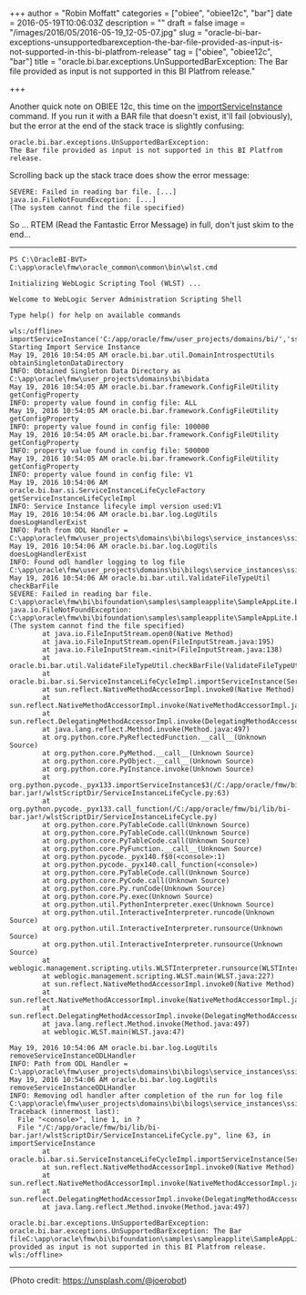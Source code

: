 +++
author = "Robin Moffatt"
categories = ["obiee", "obiee12c", "bar"]
date = 2016-05-19T10:06:03Z
description = ""
draft = false
image = "/images/2016/05/2016-05-19_12-05-07.jpg"
slug = "oracle-bi-bar-exceptions-unsupportedbarexception-the-bar-file-provided-as-input-is-not-supported-in-this-bi-platfrom-release"
tag = ["obiee", "obiee12c", "bar"]
title = "oracle.bi.bar.exceptions.UnSupportedBarException: The Bar file provided as input is not supported in this BI Platfrom release."

+++

Another quick note on OBIEE 12c, this time on the [importServiceInstance](https://docs.oracle.com/middleware/1221/biee/BIESG/configrepos.htm#BIESG9316) command. If you run it with a BAR file that doesn't exist, it'll fail (obviously), but the error at the end of the stack trace is slightly confusing: 

    oracle.bi.bar.exceptions.UnSupportedBarException: 
    The Bar file provided as input is not supported in this BI Platfrom release.

Scrolling back up the stack trace does show the error message: 

    SEVERE: Failed in reading bar file. [...]
    java.io.FileNotFoundException: [...] 
    (The system cannot find the file specified)

So ... RTEM (Read the Fantastic Error Message) in full, don't just skim to the end...

---

```
PS C:\OracleBI-BVT> C:\app\oracle\fmw\oracle_common\common\bin\wlst.cmd

Initializing WebLogic Scripting Tool (WLST) ...

Welcome to WebLogic Server Administration Scripting Shell

Type help() for help on available commands

wls:/offline> importServiceInstance('C:/app/oracle/fmw/user_projects/domains/bi/','ssi','C:/app/oracle/fmw/bi/bifoundation/samples/sampleapplite/SampleAppLite.bar')
Starting Import Service Instance
May 19, 2016 10:54:05 AM oracle.bi.bar.util.DomainIntrospectUtils obtainSingletonDataDirectory
INFO: Obtained Singleton Data Directory as C:\app\oracle\fmw\user_projects\domains\bi\bidata
May 19, 2016 10:54:05 AM oracle.bi.bar.framework.ConfigFileUtility getConfigProperty
INFO: property value found in config file: ALL
May 19, 2016 10:54:05 AM oracle.bi.bar.framework.ConfigFileUtility getConfigProperty
INFO: property value found in config file: 100000
May 19, 2016 10:54:05 AM oracle.bi.bar.framework.ConfigFileUtility getConfigProperty
INFO: property value found in config file: 500000
May 19, 2016 10:54:05 AM oracle.bi.bar.framework.ConfigFileUtility getConfigProperty
INFO: property value found in config file: V1
May 19, 2016 10:54:06 AM oracle.bi.bar.si.ServiceInstanceLifeCycleFactory getServiceInstanceLifeCycleImpl
INFO: Service Instance lifecyle impl version used:V1
May 19, 2016 10:54:06 AM oracle.bi.bar.log.LogUtils doesLogHandlerExist
INFO: Path from ODL Handler = C:\app\oracle\fmw\user_projects\domains\bi\bilogs\service_instances\ssi\metadata\si20160519_105405.log
May 19, 2016 10:54:06 AM oracle.bi.bar.log.LogUtils doesLogHandlerExist
INFO: Found odl handler logging to log file C:\app\oracle\fmw\user_projects\domains\bi\bilogs\service_instances\ssi\metadata\si20160519_105405.log
May 19, 2016 10:54:06 AM oracle.bi.bar.util.ValidateFileTypeUtil checkBarFile
SEVERE: Failed in reading bar file. C:\app\oracle\fmw\bi\bifoundation\samples\sampleapplite\SampleAppLite.bar
java.io.FileNotFoundException: C:\app\oracle\fmw\bi\bifoundation\samples\sampleapplite\SampleAppLite.bar (The system cannot find the file specified)
        at java.io.FileInputStream.open0(Native Method)
        at java.io.FileInputStream.open(FileInputStream.java:195)
        at java.io.FileInputStream.<init>(FileInputStream.java:138)
        at oracle.bi.bar.util.ValidateFileTypeUtil.checkBarFile(ValidateFileTypeUtil.java:50)
        at oracle.bi.bar.si.ServiceInstanceLifeCycleImpl.importServiceInstance(ServiceInstanceLifeCycleImpl.java:240)
        at sun.reflect.NativeMethodAccessorImpl.invoke0(Native Method)
        at sun.reflect.NativeMethodAccessorImpl.invoke(NativeMethodAccessorImpl.java:62)
        at sun.reflect.DelegatingMethodAccessorImpl.invoke(DelegatingMethodAccessorImpl.java:43)
        at java.lang.reflect.Method.invoke(Method.java:497)
        at org.python.core.PyReflectedFunction.__call__(Unknown Source)
        at org.python.core.PyMethod.__call__(Unknown Source)
        at org.python.core.PyObject.__call__(Unknown Source)
        at org.python.core.PyInstance.invoke(Unknown Source)
        at org.python.pycode._pyx133.importServiceInstance$3(/C:/app/oracle/fmw/bi/lib/bi-bar.jar!/wlstScriptDir/ServiceInstanceLifeCycle.py:63)
        at org.python.pycode._pyx133.call_function(/C:/app/oracle/fmw/bi/lib/bi-bar.jar!/wlstScriptDir/ServiceInstanceLifeCycle.py)
        at org.python.core.PyTableCode.call(Unknown Source)
        at org.python.core.PyTableCode.call(Unknown Source)
        at org.python.core.PyTableCode.call(Unknown Source)
        at org.python.core.PyFunction.__call__(Unknown Source)
        at org.python.pycode._pyx140.f$0(<console>:1)
        at org.python.pycode._pyx140.call_function(<console>)
        at org.python.core.PyTableCode.call(Unknown Source)
        at org.python.core.PyCode.call(Unknown Source)
        at org.python.core.Py.runCode(Unknown Source)
        at org.python.core.Py.exec(Unknown Source)
        at org.python.util.PythonInterpreter.exec(Unknown Source)
        at org.python.util.InteractiveInterpreter.runcode(Unknown Source)
        at org.python.util.InteractiveInterpreter.runsource(Unknown Source)
        at org.python.util.InteractiveInterpreter.runsource(Unknown Source)
        at weblogic.management.scripting.utils.WLSTInterpreter.runsource(WLSTInterpreter.java:1093)
        at weblogic.management.scripting.WLST.main(WLST.java:227)
        at sun.reflect.NativeMethodAccessorImpl.invoke0(Native Method)
        at sun.reflect.NativeMethodAccessorImpl.invoke(NativeMethodAccessorImpl.java:62)
        at sun.reflect.DelegatingMethodAccessorImpl.invoke(DelegatingMethodAccessorImpl.java:43)
        at java.lang.reflect.Method.invoke(Method.java:497)
        at weblogic.WLST.main(WLST.java:47)

May 19, 2016 10:54:06 AM oracle.bi.bar.log.LogUtils removeServiceInstanceODLHandler
INFO: Path from ODL Handler = C:\app\oracle\fmw\user_projects\domains\bi\bilogs\service_instances\ssi\metadata\si20160519_105405.log
May 19, 2016 10:54:06 AM oracle.bi.bar.log.LogUtils removeServiceInstanceODLHandler
INFO: Removing odl handler after completion of the run for log file C:\app\oracle\fmw\user_projects\domains\bi\bilogs\service_instances\ssi\metadata\si20160519_105405.log
Traceback (innermost last):
  File "<console>", line 1, in ?
  File "/C:/app/oracle/fmw/bi/lib/bi-bar.jar!/wlstScriptDir/ServiceInstanceLifeCycle.py", line 63, in importServiceInstance
        at oracle.bi.bar.si.ServiceInstanceLifeCycleImpl.importServiceInstance(ServiceInstanceLifeCycleImpl.java:244)
        at sun.reflect.NativeMethodAccessorImpl.invoke0(Native Method)
        at sun.reflect.NativeMethodAccessorImpl.invoke(NativeMethodAccessorImpl.java:62)
        at sun.reflect.DelegatingMethodAccessorImpl.invoke(DelegatingMethodAccessorImpl.java:43)
        at java.lang.reflect.Method.invoke(Method.java:497)

oracle.bi.bar.exceptions.UnSupportedBarException: oracle.bi.bar.exceptions.UnSupportedBarException: The Bar fileC:\app\oracle\fmw\bi\bifoundation\samples\sampleapplite\SampleAppLite.bar provided as input is not supported in this BI Platfrom release.
wls:/offline>
```

---
(Photo credit: https://unsplash.com/@joerobot)
